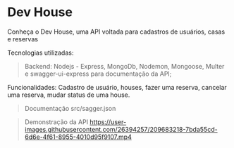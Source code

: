 # Dev House

Conheça o Dev House, uma API voltada para cadastros de usuários, casas e reservas

Tecnologias utilizadas:

> Backend: Nodejs - Express, MongoDb, Nodemon, Mongoose, Multer e swagger-ui-express para documentação da API;

Funcionalidades:
Cadastro de usuário, houses, fazer uma reserva, cancelar uma reserva, mudar status de uma house.

> Documentação src/sagger.json


> Demonstração da API
https://user-images.githubusercontent.com/26394257/209683218-7bda55cd-6d6e-4f61-8955-4010d95f9107.mp4

